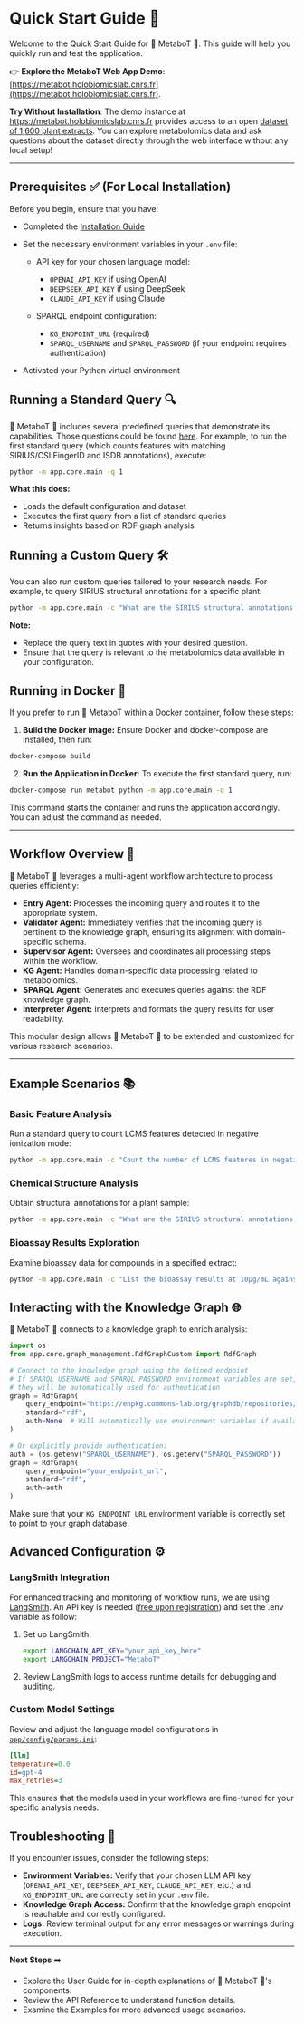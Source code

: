 # Quick Start Guide 🚀

Welcome to the Quick Start Guide for 🧪 MetaboT 🍵. This guide will help you quickly run and test the application.

👉 **Explore the MetaboT Web App Demo**: [https://metabot.holobiomicslab.cnrs.fr](https://metabot.holobiomicslab.cnrs.fr).

**Try Without Installation**: The demo instance at https://metabot.holobiomicslab.cnrs.fr provides access to an open [dataset of 1,600 plant extracts](https://doi.org/10.1093/gigascience/giac124). You can explore metabolomics data and ask questions about the dataset directly through the web interface without any local setup!

---

## Prerequisites ✅ (For Local Installation)

Before you begin, ensure that you have:

- Completed the [Installation Guide](installation.md)

- Set the necessary environment variables in your `.env` file:

    - API key for your chosen language model:
         - `OPENAI_API_KEY` if using OpenAI
         - `DEEPSEEK_API_KEY` if using DeepSeek
        - `CLAUDE_API_KEY` if using Claude

    -  SPARQL endpoint configuration:
         - `KG_ENDPOINT_URL` (required)
        - `SPARQL_USERNAME` and `SPARQL_PASSWORD` (if your endpoint requires authentication)
    
- Activated your Python virtual environment


## Running a Standard Query 🔍

🧪 MetaboT 🍵 includes several predefined queries that demonstrate its capabilities. Those questions could be found [here](https://github.com/HolobiomicsLab/MetaboT/blob/dev_madina/app/data/standard_questions.txt). For example, to run the first standard query (which counts features with matching SIRIUS/CSI:FingerID and ISDB annotations), execute:

```bash
python -m app.core.main -q 1
```

**What this does:**  
- Loads the default configuration and dataset  
- Executes the first query from a list of standard queries  
- Returns insights based on RDF graph analysis


## Running a Custom Query 🛠️

You can also run custom queries tailored to your research needs. For example, to query SIRIUS structural annotations for a specific plant:
```bash
python -m app.core.main -c "What are the SIRIUS structural annotations for Tabernaemontana coffeoides?"
```
**Note:**  
- Replace the query text in quotes with your desired question.  
- Ensure that the query is relevant to the metabolomics data available in your configuration.

## Running in Docker 🐳

If you prefer to run 🧪 MetaboT within a Docker container, follow these steps:

1. **Build the Docker Image:**
  Ensure Docker and docker-compose are installed, then run:
  ```bash
  docker-compose build
  ```

2. **Run the Application in Docker:**
  To execute the first standard query, run:
  ```bash
  docker-compose run metabot python -m app.core.main -q 1
  ```
  This command starts the container and runs the application accordingly. You can adjust the command as needed.

---

## Workflow Overview 🔄

🧪 MetaboT 🍵 leverages a multi-agent workflow architecture to process queries efficiently:

- **Entry Agent:** Processes the incoming query and routes it to the appropriate system.
- **Validator Agent:** Immediately verifies that the incoming query is pertinent to the knowledge graph, ensuring its alignment with domain-specific schema.
- **Supervisor Agent:** Oversees and coordinates all processing steps within the workflow.
- **KG Agent:** Handles domain-specific data processing related to metabolomics.
- **SPARQL Agent:** Generates and executes queries against the RDF knowledge graph.
- **Interpreter Agent:** Interprets and formats the query results for user readability.


This modular design allows 🧪 MetaboT 🍵 to be extended and customized for various research scenarios.

---

## Example Scenarios 📚

### Basic Feature Analysis
Run a standard query to count LCMS features detected in negative ionization mode:
```bash
python -m app.core.main -c "Count the number of LCMS features in negative ionization mode"
```

### Chemical Structure Analysis
Obtain structural annotations for a plant sample:
```bash
python -m app.core.main -c "What are the SIRIUS structural annotations for Tabernaemontana coffeoides?"
```

### Bioassay Results Exploration
Examine bioassay data for compounds in a specified extract:
```bash
python -m app.core.main -c "List the bioassay results at 10µg/mL against T.cruzi for lab extracts of Tabernaemontana coffeoides"
```

## Interacting with the Knowledge Graph 🌐

🧪 MetaboT 🍵 connects to a knowledge graph to enrich analysis:
```python
import os
from app.core.graph_management.RdfGraphCustom import RdfGraph

# Connect to the knowledge graph using the defined endpoint
# If SPARQL_USERNAME and SPARQL_PASSWORD environment variables are set,
# they will be automatically used for authentication
graph = RdfGraph(
    query_endpoint="https://enpkg.commons-lab.org/graphdb/repositories/ENPKG",
    standard="rdf",
    auth=None  # Will automatically use environment variables if available
)

# Or explicitly provide authentication:
auth = (os.getenv("SPARQL_USERNAME"), os.getenv("SPARQL_PASSWORD"))
graph = RdfGraph(
    query_endpoint="your_endpoint_url",
    standard="rdf",
    auth=auth
)
```
Make sure that your `KG_ENDPOINT_URL` environment variable is correctly set to point to your graph database.

## Advanced Configuration ⚙️

### LangSmith Integration

For enhanced tracking and monitoring of workflow runs, we are using [LangSmith](https://docs.smith.langchain.com/). An API key is needed ([free upon registration](https://www.langchain.com/langsmith)) and set the .env variable as follow:

1. Set up LangSmith:
    ```bash
    export LANGCHAIN_API_KEY="your_api_key_here"
    export LANGCHAIN_PROJECT="MetaboT"
    ```
2. Review LangSmith logs to access runtime details for debugging and auditing.

### Custom Model Settings

Review and adjust the language model configurations in [`app/config/params.ini`](https://github.com/holobiomicslab/MetaboT/blob/main/app/config/params.ini):
```ini
[llm]
temperature=0.0
id=gpt-4
max_retries=3
```
This ensures that the models used in your workflows are fine-tuned for your specific analysis needs.

## Troubleshooting 🐞

If you encounter issues, consider the following steps:

- **Environment Variables:** Verify that your chosen LLM API key (`OPENAI_API_KEY`, `DEEPSEEK_API_KEY`, `CLAUDE_API_KEY`, etc.) and `KG_ENDPOINT_URL` are correctly set in your `.env` file.
- **Knowledge Graph Access:** Confirm that the knowledge graph endpoint is reachable and correctly configured.
- **Logs:** Review terminal output for any error messages or warnings during execution.

---
**Next Steps** ➡️

- Explore the User Guide for in-depth explanations of 🧪 MetaboT 🍵's components.
- Review the API Reference to understand function details.
- Examine the Examples for more advanced usage scenarios.
